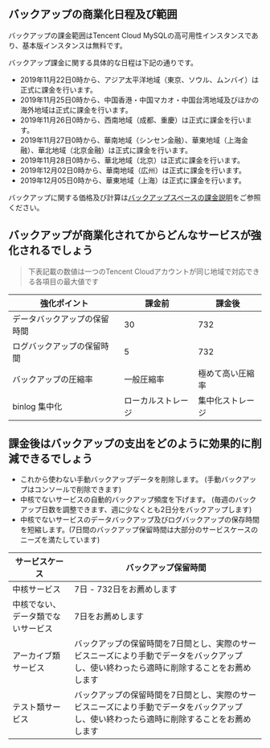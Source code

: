 ## バックアップの商業化日程及び範囲
バックアップの課金範囲はTencent Cloud MySQLの高可用性インスタンスであり、基本版インスタンスは無料です。

バックアップ課金に関する具体的な日程は下記の通りです。
- 2019年11月22日0時から、アジア太平洋地域（東京、ソウル、ムンバイ）は正式に課金を行います。
- 2019年11月25日0時から、中国香港・中国マカオ・中国台湾地域及びほかの海外地域は正式に課金を行います。
- 2019年11月26日0時から、西南地域（成都、重慶）は正式に課金を行います。
- 2019年11月27日0時から、華南地域（シンセン金融）、華東地域（上海金融）、華北地域（北京金融）は正式に課金を行います。
- 2019年11月28日0時から、華北地域（北京）は正式に課金を行います。
- 2019年12月02日0時から、華南地域（広州）は正式に課金を行います。
- 2019年12月05日0時から、華東地域（上海）は正式に課金を行います。

バックアップに関する価格及び計算は[バックアップスペースの課金説明](https://intl.cloud.tencent.com/document/product/236/32344)をご参照ください。

## バックアップが商業化されてからどんなサービスが強化されるでしょう
>下表記載の数値は一つのTencent Cloudアカウントが同じ地域で対応できる各項目の最大値です

| 強化ポイント             | 課金前         | 課金後          |
| ------------------ | -------------- | --------------- |
| データバックアップの保留時間   | 30             | 732             |
| ログバックアップの保留時間 | 5              | 732             |
| バックアップの圧縮率         | 一般圧縮率              | 極めて高い圧縮率               |
| binlog 集中化         | ローカルストレージ | 集中化ストレージ |

## 課金後はバックアップの支出をどのように効果的に削減できるでしょう
- これから使わない手動バックアップデータを削除します。   (手動バックアップはコンソールで削除できます)
- 中核でないサービスの自動的バックアップ頻度を下げます。  (毎週のバックアップ日数を調整できます、週に少なくとも2日分をバックアップします) 
- 中核でないサービスのデータバックアップ及びログバックアップの保存時間を短縮します。(7日間のバックアップ保留時間は大部分のサービスケースのニーズを満たしています)

| サービスケース             | バックアップ保留時間                                                 |
| -------------------- | ------------------------------------------------------------ |
| 中核サービス             | 7日 - 732日をお薦めします                                              |                               　
| 中核でない、データ類でないサービス | 7日をお薦めします                                                       |                                                  
| アーカイブ類サービス             | バックアップの保留時間を7日間とし、実際のサービスニーズにより手動でデータをバックアップし、使い終わったら適時に削除することをお薦めします |
| テスト類サービス             | バックアップの保留時間を7日間とし、実際のサービスニーズにより手動でデータをバックアップし、使い終わったら適時に削除することをお薦めします |

